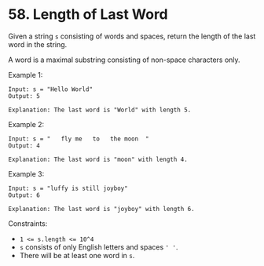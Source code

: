 # 58. Length of Last Word

Given a string `s` consisting of words and spaces, return the length of the last word in the string.

A word is a maximal substring consisting of non-space characters only.

Example 1:

    Input: s = "Hello World"
    Output: 5

    Explanation: The last word is "World" with length 5.

Example 2:

    Input: s = "   fly me   to   the moon  "
    Output: 4

    Explanation: The last word is "moon" with length 4.

Example 3:

    Input: s = "luffy is still joyboy"
    Output: 6

    Explanation: The last word is "joyboy" with length 6.

Constraints:

- `1 <= s.length <= 10^4`
- `s` consists of only English letters and spaces `' '`.
- There will be at least one word in `s`.
 